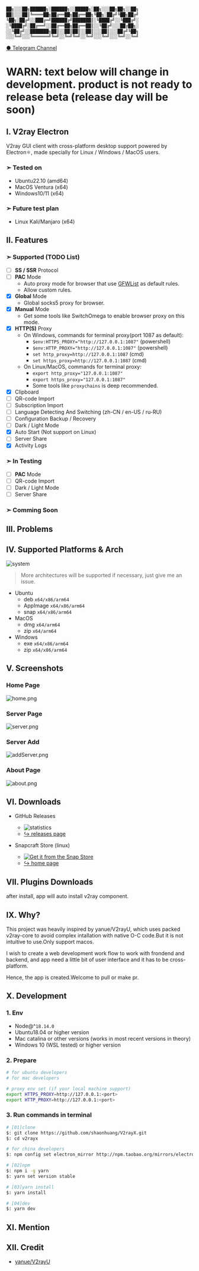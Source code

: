 ```txt
██╗░░░██╗██████╗░██████╗░░█████╗░██╗░░░██╗██╗░░██╗
██║░░░██║╚════██╗██╔══██╗██╔══██╗╚██╗░██╔╝╚██╗██╔╝
╚██╗░██╔╝░░███╔═╝██████╔╝███████║░╚████╔╝░░╚███╔╝░
░╚████╔╝░██╔══╝░░██╔══██╗██╔══██║░░╚██╔╝░░░██╔██╗░
░░╚██╔╝░░███████╗██║░░██║██║░░██║░░░██║░░░██╔╝╚██╗
░░░╚═╝░░░╚══════╝╚═╝░░╚═╝╚═╝░░╚═╝░░░╚═╝░░░╚═╝░░╚═╝
```

[● Telegram Channel](https://t.me/V2rayX_electron)

# WARN: text below will change in development. product is not ready to release beta (release day will be soon)

## I. V2ray Electron

V2ray GUI client with cross-platform desktop support powered by Electron⚛️, made specially for Linux / Windows / MacOS users.

### ➣ Tested on

- Ubuntu22.10 (amd64)
- MacOS Ventura (x64)
- Windows10/11 (x64)

### ➣ Future test plan

- Linux Kali/Manjaro (x64)

## II. Features

### ➣ Supported (TODO List)

- [ ] **SS / SSR** Protocol
- [ ] **PAC** Mode
  - Auto proxy mode for browser that use [GFWList](https://raw.githubusercontent.com/gfwlist/gfwlist/master/gfwlist.txt) as default rules.
  - Allow custom rules.
- [x] **Global** Mode
  - Global socks5 proxy for browser.
- [x] **Manual** Mode
  - Get some tools like SwitchOmega to enable browser proxy on this mode.
- [x] **HTTP(S)** Proxy
  - On Windows, commands for terminal proxy(port 1087 as default):
    - `$env:HTTPS_PROXY="http://127.0.0.1:1087"` (powershell)
    - `$env:HTTP_PROXY="http://127.0.0.1:1087"` (powershell)
    - `set http_proxy=http://127.0.0.1:1087` (cmd)
    - `set https_proxy=http://127.0.0.1:1087` (cmd)
  - On Linux/MacOS, commands for terminal proxy:
    - `export http_proxy="127.0.0.1:1087"`
    - `export https_proxy="127.0.0.1:1087"`
    - Some tools like `proxychains` is deep recommended.
- [x] Clipboard
- [ ] QR-code Import
- [ ] Subscription Import
- [ ] Language Detecting And Switching (zh-CN / en-US / ru-RU)
- [ ] Configuration Backup / Recovery
- [ ] Dark / Light Mode
- [x] Auto Start (Not support on Linux)
- [ ] Server Share
- [x] Activity Logs

### ➣ In Testing

- [ ] **PAC** Mode
- [ ] QR-code Import
- [ ] Dark / Light Mode
- [ ] Server Share

### ➣ Comming Soon

## III. Problems

## IV. Supported Platforms & Arch

![system](https://img.shields.io/badge/system-win%20%7C%20mac%20%7C%20linux-green)

> More architectures will be supported if necessary, just give me an issue.

- Ubuntu
  - deb `x64/x86/arm64`
  - AppImage `x64/x86/arm64`
  - snap `x64/x86/arm64`
- MacOS
  - dmg `x64/arm64`
  - zip `x64/arm64`
- Windows
  - exe `x64/x86/arm64`
  - zip `x64/x86/arm64`

## V. Screenshots

### Home Page

![home.png](./assets/home-page.png)

### Server Page

![server.png](./assets/servers-page.png)

### Server Add

![addServer.png](./assets/add-server-page.png)

### About Page

![about.png](./assets/about-page.png)

## VI. Downloads

- GitHub Releases

  - ![statistics](https://img.shields.io/github/downloads/shaonhuang/V2rayX/total?style=plastic)
  - [↪ releases page](https://github.com/shaonhuang/V2rayX/releases/latest)

- Snapcraft Store (linux)

  - [![Get it from the Snap Store](https://snapcraft.io/static/images/badges/en/snap-store-black.svg)](https://snapcraft.io/v2rayx)
  - [↪ home page](https://snapcraft.io/v2rayx)

## VII. Plugins Downloads

after install, app will auto install v2ray component.

## IX. Why?

This project was heavily inspired by yanue/V2rayU, which uses packed v2ray-core to avoid complex intallation with native O-C code.But it is not intuitive to use.Only support macos.

I wish to create a web development work flow to work with frondend and backend, and app need a little bit of user interface and it has to be cross-platform.

Hence, the app is created.Welcome to pull or make pr.

## X. Development

### 1. Env

- Node@^`18.14.0`
- Ubuntu18.04 or higher version
- Mac catalina or other versions (works in most recent versions in theory)
- Windows 10 (WSL tested) or higher version

### 2. Prepare

```bash
# for ubuntu developers
# for mac developers

# proxy env set (if your local machine support)
export HTTPS_PROXY=http://127.0.0.1:<port>
export HTTP_PROXY=http://127.0.0.1:<port>
```

### 3. Run commands in terminal

```bash
# [01]clone
$: git clone https://github.com/shaonhuang/V2rayX.git
$: cd v2rayx

# for china developers
$: npm config set electron_mirror http://npm.taobao.org/mirrors/electron/

# [02]npm
$: npm i -g yarn
$: yarn set version stable

# [03]yarn install
$: yarn install

# [04]dev
$: yarn dev
```

## XI. Mention

## XII. Credit

- [yanue/V2rayU](https://github.com/yanue/V2rayU/tree/master)
